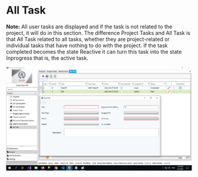 # All Task

**Note:** All user tasks are displayed and if the task is not related to the project, it will do in  this section. The difference Project Tasks and All Task is that All Task related to all tasks, whether they are project-related or individual tasks that have nothing to do with the project. If the task completed becomes the state Reactive it can turn this task into the state Inprogress that is, the active task.

<img alt="task" class="img-thumbnail" src="../../images/all-task.png" />